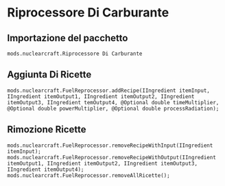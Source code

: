 # Riprocessore Di Carburante

## Importazione del pacchetto
`mods.nuclearcraft.Riprocessore Di Carburante`

## Aggiunta Di Ricette
```zenscript
mods.nuclearcraft.FuelReprocessor.addRecipe(IIngredient itemInput, IIngredient itemOutput1, IIngredient itemOutput2, IIngredient itemOutput3, IIngredient temOutput4, @Optional double timeMultiplier, @Optional double powerMultiplier, @Optional double processRadiation);
```

## Rimozione Ricette
```zenscript
mods.nuclearcraft.FuelReprocessor.removeRecipeWithInput(IIngredient itemInput);
mods.nuclearcraft.FuelReprocessor.removeRecipeWithOutput(IIngredient itemOutput1, IIngredient itemOutput2, IIngredient itemOutput3, IIngredient itemOutput4);
mods.nuclearcraft.FuelReprocessor.removeAllRicette();
```